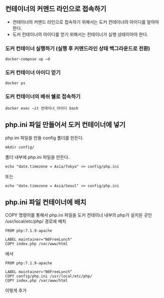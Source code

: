 
## 컨테이너의 커멘드 라인으로 접속하기
- 컨테이너의 커멘드 라인으로 접속하기 위해서는 도커 컨테이너의 아이디를 알아야 한다.
- 도커 컨테이너의 아이디를 얻기 위해서는 컨테이너가 실행 상태이어야 한다.

### 도커 컨테이너 실행하기 (실행 후 커멘드라인 상태 백그라운드로 전환)
```
docker-compose up –d
```

### 도커 컨테이너 아이디 얻기
```
docker ps
```

### 도커 컨테이너의 베쉬 쉘로 접속하기
```
docker exec –it 컨테이너_아이디 bash
```


## php.ini 파일 만들어서 도커 컨테이너에 넣기
php.ini 파일을 만들 config 폴더를 만든다.
```
mkdir config/
```

폴더 내부에 php.ini 파일을 만든다.
```
echo "date.timezone = Asia/Tokyo" >> config/php.ini
```
또는
```
echo "date.timezone = Asia/Seoul" >> config/php.ini
```

## php.ini 파일 컨테이너에 배치
COPY 명령어를 통해서 php.ini 파일을 도커 컨테이너 내부의 php가 설치된 곳인 /usr/local/etc/php/ 경로에 배치
```
FROM php:7.1.9-apache

LABEL maintainer="N0FreeLunch"
COPY index.php /var/www/html
```
에서 
```
FROM php:7.1.9-apache

LABEL maintainer="N0FreeLunch“
COPY config/php.ini /usr/local/etc/php/
COPY index.php /var/www/html
```
이렇게 추가
